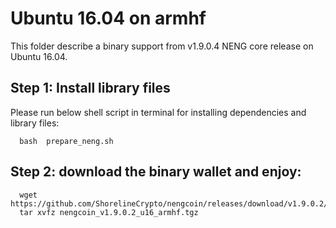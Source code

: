 # Ubuntu 16.04 on armhf 

This folder describe a binary support from v1.9.0.4 NENG core release on Ubuntu 16.04.

## Step 1: Install library files
Please run below shell script in terminal for installing dependencies and library files:
```
  bash  prepare_neng.sh
```

## Step 2: download the binary wallet and enjoy:
```
  wget  https://github.com/ShorelineCrypto/nengcoin/releases/download/v1.9.0.2/nengcoin_v1.9.0.2_u16_armhf.tgz
  tar xvfz nengcoin_v1.9.0.2_u16_armhf.tgz
```
